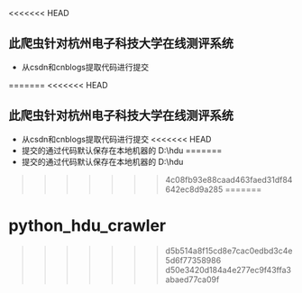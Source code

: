 <<<<<<< HEAD
## 此爬虫针对杭州电子科技大学在线测评系统
- 从csdn和cnblogs提取代码进行提交


=======
<<<<<<< HEAD
## 此爬虫针对杭州电子科技大学在线测评系统
- 从csdn和cnblogs提取代码进行提交
<<<<<<< HEAD
- 提交的通过代码默认保存在本地机器的 D:\\hdu
=======
- 提交的通过代码默认保存在本地机器的 D:\\hdu
>>>>>>> 4c08fb93e88caad463faed31df84642ec8d9a285
=======
# python_hdu_crawler
>>>>>>> d5b514a8f15cd8e7cac0edbd3c4e5d6f77358986
>>>>>>> d50e3420d184a4e277ec9f43ffa3abaed77ca09f
